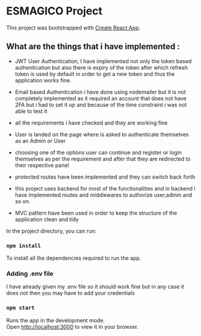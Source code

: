 # ESMAGICO Project

This project was bootstrapped with [Create React App](https://github.com/facebook/create-react-app).

## What are the things that i have implemented :

- JWT User Authentication, I have implemented not only the token based authentication but also there is expiry of the token after which refresh token is used by default in order to get a new token and thus the application works fine.

- Email based Authentication i have done using nodemailer but it is not completely implemented as it required an account that does not have 2FA but i had to set it up and because of the time constraint i was not able to test it 

- all the requirements i have checked and they are working fine

- User is landed on the page where is asked to authenticate themselves as an Admin or User

- choosing one of the options user can continue and register or login themselves as per the requirement and after that they are redirected to their respective panel

- protected routes have been implemented and they can switch back forth 

- this project uses backend for most of the functionalities and in backend i have implemented routes and middlewares to authorize user,admin and so on.

- MVC pattern have been used in order to keep the structure of the application clean and tidy

In the project directory, you can run:

### `npm install`

To install all the dependencies required to run the app.

### Adding .env file

I have already given my .env file so it should work fine but in any case it does not then you may have to add your credentials

### `npm start`

Runs the app in the development mode.\
Open [http://localhost:3000](http://localhost:3000) to view it in your browser.

